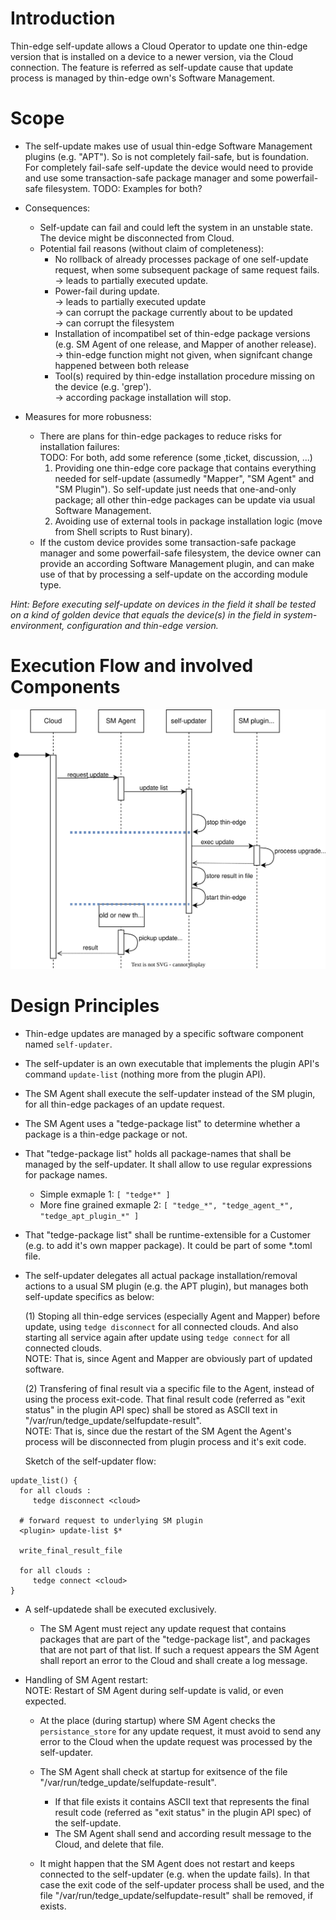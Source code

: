 
# Introduction


Thin-edge self-update allows a Cloud Operator to update one thin-edge version that is installed on a device to a newer version, via the Cloud connection. The feature is referred as self-update cause that update process is managed by thin-edge own's Software Management.

# Scope
  * The self-update makes use of usual thin-edge Software Management plugins (e.g. "APT"). So is not completely fail-safe, but is foundation.<br/>
    For completely fail-safe self-update the device would need to provide and use some transaction-safe package manager and some powerfail-safe filesystem.
    TODO: Examples for both?
     
  * Consequences: 
     * Self-update can fail and could left the system in an unstable state. The device might be disconnected from Cloud.
     * Potential fail reasons (without claim of completeness):
       * No rollback of already processes package of one self-update request, when some subsequent package of same request fails.
         <br/>-> leads to partially executed update. 
       * Power-fail during update.
         <br/>-> leads to partially executed update
         <br/>-> can corrupt the package currently about to be updated
         <br/>-> can corrupt the filesystem
       * Installation of incompatibel set of thin-edge package versions (e.g. SM Agent of one release, and Mapper of another release).
         <br/>-> thin-edge function might not given, when signifcant change happened between both release
       * Tool(s) required by thin-edge installation procedure missing on the device (e.g. 'grep').
         <br/>-> according package installation will stop.
         
  * Measures for more robusness:
    * There are plans for thin-edge packages to reduce risks for installation failures:
      <br/>TODO: For both, add some reference (some ‚ticket, discussion, ...)
      1. Providing one thin-edge core package that contains everything needed for self-update (assumedly "Mapper", "SM Agent" and "SM Plugin"). 
          So self-update just needs that one-and-only package; all other thin-edge packages can be update via usual Software Management.
      2. Avoiding use of external tools in package installation logic (move from Shell scripts to Rust binary).
    * If the custom device provides some transaction-safe package manager and some powerfail-safe filesystem, the device owner can 
      provide an according Software Management plugin, and can make use of that by processing a self-update on the according module type. 

*Hint: Before executing self-update on devices in the field it shall be tested on a kind of golden device that equals the device(s) in the field in system-environment, configuration and thin-edge version.*




# Execution Flow and involved Components

![Sequence Diagram Update SW-list](images/self-update.drawio.svg)


# Design Principles

* Thin-edge updates are managed by a specific software component named `self-updater`.

* The self-updater is an own executable that implements the plugin API's command `update-list` (nothing more from the plugin API).

* The SM Agent shall execute the self-updater instead of the SM plugin, for all thin-edge packages of an update request.

* The SM Agent uses a "tedge-package list" to determine whether a package is a thin-edge package or not.

* That "tedge-package list" holds all package-names that shall be managed by the self-updater. It shall allow to use regular expressions for package names.
     * Simple exmaple 1: `[ "tedge*" ]`
     * More fine grained exmaple 2: `[ "tedge_*", "tedge_agent_*", "tedge_apt_plugin_*" ]`


* That "tedge-package list" shall be runtime-extensible for a Customer (e.g. to add it's own mapper package). It could be part of some *.toml file.

* The self-updater delegates all actual package installation/removal actions to a usual SM plugin (e.g. the APT plugin), but manages both self-update specifics as below:

  (1) Stoping all thin-edge services (especially Agent and Mapper) before update, using `tedge disconnect` for all connected clouds.
      And also starting all service again after update using `tedge connect` for all connected clouds.<br/>
      NOTE: That is, since Agent and Mapper are obviously part of updated software.
      
  (2) Transfering of final result via a specific file to the Agent, instead of using the process exit-code.
      That final result code (referred as "exit status" in the plugin API spec) shall be stored as ASCII text in "/var/run/tedge_update/selfupdate-result".<br/>
      NOTE: That is, since due the restart of the SM Agent the Agent's process will be disconnected from plugin process and it's exit code.


  Sketch of the self-updater flow:

```
update_list() {
  for all clouds :
     tedge disconnect <cloud>
  
  # forward request to underlying SM plugin
  <plugin> update-list $*
  
  write_final_result_file
  
  for all clouds :
     tedge connect <cloud>
}
```

* A self-updatede shall be executed exclusively.
  * The SM Agent must reject any update request that contains packages that are part of the "tedge-package list", and packages that are not part of that list.
    If such a request appears the SM Agent shall report an error to the Cloud and shall create a log message.

* Handling of SM Agent restart:<br/>
  NOTE: Restart of SM Agent during self-update is valid, or even expected.

  * At the place (during startup) where SM Agent checks the `persistance_store` for any update request, it must avoid to send any error to the Cloud when the update request was processed by the self-updater.<br/>
  * The SM Agent shall check at startup for exitsence of the file "/var/run/tedge_update/selfupdate-result".
    * If that file exists it contains ASCII text that represents the final result code (referred as "exit status" in the plugin API spec) of the self-update.
    * The SM Agent shall send and according result message to the Cloud, and delete that file.

  * It might happen that the SM Agent does not restart and keeps connected to the self-updater (e.g. when the update fails). In that case the exit code of the self-updater process shall be used, and the file "/var/run/tedge_update/selfupdate-result" shall be removed, if exists.

